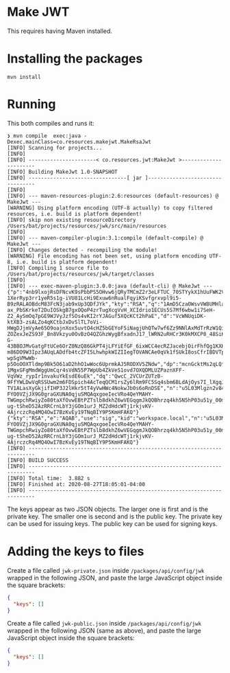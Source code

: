 # Make JWT

This requires having Maven installed.

# Installing the packages

```
mvn install
```

# Running

This both compiles and runs it:

```
❯ mvn compile  exec:java -Dexec.mainClass=co.resources.makejwt.MakeRsaJwt
[INFO] Scanning for projects...
[INFO]
[INFO] ----------------------< co.resources.jwt:MakeJwt >----------------------
[INFO] Building MakeJwt 1.0-SNAPSHOT
[INFO] --------------------------------[ jar ]---------------------------------
[INFO]
[INFO] --- maven-resources-plugin:2.6:resources (default-resources) @ MakeJwt ---
[WARNING] Using platform encoding (UTF-8 actually) to copy filtered resources, i.e. build is platform dependent!
[INFO] skip non existing resourceDirectory /Users/bat/projects/resources/jwk/src/main/resources
[INFO]
[INFO] --- maven-compiler-plugin:3.1:compile (default-compile) @ MakeJwt ---
[INFO] Changes detected - recompiling the module!
[WARNING] File encoding has not been set, using platform encoding UTF-8, i.e. build is platform dependent!
[INFO] Compiling 1 source file to /Users/bat/projects/resources/jwk/target/classes
[INFO]
[INFO] --- exec-maven-plugin:3.0.0:java (default-cli) @ MakeJwt ---
{"p":"4nb9lxojRsDFNcvK9sPbbPS5OHvw6jQRyTMCmZ2r3eLFTUC_70STYykX1hUuFWK2VuGR9eyFWE3395AMr-1XerRyp3rr1yeR5s1g-iVU81LcHi9Exuw6nRualFqyiKSvfgrxvpl9i5-B9zRALAOBdcM83FcN3jab9xUp3QDfJYk","kty":"RSA","q":"1AmD5CzaOWsvVW8UMHlasdVIPwdje0Q5kO1yHO7heNg6z0cVUDozAm-ax_PbSKrkeT2DuIOSkgB7gxOQoP4zrTugXcgVvH_XCIdrio1ECUs5S7Mf6wbw1i7SeH-Z2_AySmOq7pGE9WJVyJzfSOs4vKI2rYJAGuf5XQcKCt2hPaE","d":"VcWNUqiDK-ktXB3-zsALZo4qKCtbJxDvSlTL7oVi-HWgDJjmVyAe65O9oajnXox5uvtO4cHZ5bGEYoF5iNagjUhQTw7wf6Zz9NNlAxMdTrRzW1QipoQESC45ZgV5u-ZOZexJeZS93F_Bn8Vkzyu0OvBzO4QZGhzWygBfxadnJ17_lWRN2uRHCr3K0kMXCP8_48SiKHHYn9ygTZFEWsUEn_-G-43BBOJMvGatgFtUCe6OrZ0NzQ86GkPT4jLFYiEfGF_6ixWCC4ecRZJacebjOirFhfQg1KXHD0sbzg8jViX42EPrHUOLGJ8ltek_aahxVd1wOXNOHNCA8uEY5A3QAQ","e":"AQAB","use":"sig","kid":"workspace.local","qi":"y_VtQDVV0-m86DO9W3Ipz3AUqLADdfb4tcZFI5LhwhpkWIZIIegTOVANCAe0qVk1fSUkI8osCfrIBDVTpHhHbTqxegzqzvJM8drfO0GD_zYbA2K-wpSgVMwWb-p5OoOOXTldmp9Bk5O61aD2hhO1wWoc6UprmkAJ5RODXV5ZNdw","dp":"mcnGcktMs2qLQfoP7b2ZkAcslQAN3W3YujJKzLj3EqpB5DFZZgnCsS8hwb8GWX18Z8mtDj09XHcuMk7_XqUlp-1MgxGFgMmdWggUmCqr4sVdN55P7WpUb4ZkVeS1ovd7OXQDMLUZPaznXFF-VqVWz_rypIr1nvakuYkEsdE6uEk","dq":"QwcC_2VCUrZUTzB-9FfYWLDwVqRSSUwm2m6FDSpich4AcTeqQCM1rsZy6lRm9FC5Sq4sbm6BLdAjOys7I_lXgqJ_rkWqwVy0MAkG8NR5NmrmIMzuARC_nyVL-TV1ALasXyGkjifIHP3J2lHkr5tT4yVwHWc4NokwJb0s6oRnDSE","n":"u5L03Mlgzn2v84XD-FYO0VZjJX9G0graGXUNA0qjuSMQAqxgoeIecVRo4QeYMAHY-TWGmpchRwiyZo80taXfOvwEBtPZTslb8dkhZ6wVEGqgmJkQOBhrzq4kh5N5hP03u51y_00mjZRHnaampp3BuydZFJCCYGjXMP4Iho21f9qunLHkyWZ8nBLMJywL3q7iRBlMtR114s_upbtBhJFvGiohrrC5tXmY1w109Hk1XiGD9VxxJ8PIN76jAszO-ug-tSheD52AzRRCrnLbY3jGOm1urJ_MZ2dHdcWTj1rkjvKV-4AjrczcRq4MQ4OwI7BzKvEy19TNqBIY9P5KmHFAKQ"}
{"kty":"RSA","e":"AQAB","use":"sig","kid":"workspace.local","n":"u5L03Mlgzn2v84XD-FYO0VZjJX9G0graGXUNA0qjuSMQAqxgoeIecVRo4QeYMAHY-TWGmpchRwiyZo80taXfOvwEBtPZTslb8dkhZ6wVEGqgmJkQOBhrzq4kh5N5hP03u51y_00mjZRHnaampp3BuydZFJCCYGjXMP4Iho21f9qunLHkyWZ8nBLMJywL3q7iRBlMtR114s_upbtBhJFvGiohrrC5tXmY1w109Hk1XiGD9VxxJ8PIN76jAszO-ug-tSheD52AzRRCrnLbY3jGOm1urJ_MZ2dHdcWTj1rkjvKV-4AjrczcRq4MQ4OwI7BzKvEy19TNqBIY9P5KmHFAKQ"}
[INFO] ------------------------------------------------------------------------
[INFO] BUILD SUCCESS
[INFO] ------------------------------------------------------------------------
[INFO] Total time:  3.882 s
[INFO] Finished at: 2020-08-27T18:05:01-04:00
[INFO] ------------------------------------------------------------------------
```

The keys appear as two JSON objects. The larger one is first and is the private key.
The smaller one is second and is the public key. The private key can be used for
issuing keys. The public key can be used for signing keys.

# Adding the keys to files

Create a file called `jwk-private.json` inside `/packages/api/config/jwk` wrapped in the following JSON, and paste the large JavaScript object inside the square brackets:

```json
{
  "keys": []
}
```

Create a file called `jwk-public.json` inside `/packages/api/config/jwk` wrapped in the following JSON (same as above), and paste the large JavaScript object inside the square brackets:

```json
{
  "keys": []
}
```
